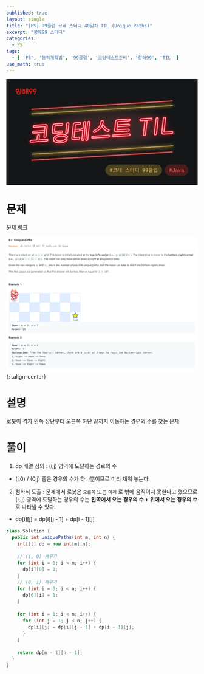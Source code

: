 ```yaml
---
published: true
layout: single
title: "[PS] 99클럽 코테 스터디 40일차 TIL (Unique Paths)"
excerpt: "항해99 스터디"
categories:
  - PS
tags:
  - [ 'PS', '동적계획법', '99클럽', '코딩테스트준비', '항해99', 'TIL' ]
use_math: true
---
```



![img_3.png](https://github.com/zhtmr/static-files-for-posting/blob/main/static-files-for-posting/20240722/99club_TIL_thumbnail/%EA%B8%B0%EB%B3%B8%ED%98%951_java.png?raw=true)

# 문제

[문제 링크](https://leetcode.com/problems/unique-paths/)

![img_3.png](https://github.com/zhtmr/static-files-for-posting/blob/main/static-files-for-posting/20240830/ex.png?raw=true){: .align-center}

# 설명
로봇이 격자 왼쪽 상단부터 오른쪽 하단 끝까지 이동하는 경우의 수를 찾는 문제
# 풀이
1. dp 배열 정의 : (i,j) 영역에 도달하는 경로의 수
  - (i,0) / (0,j) 줄은 경우의 수가 하나뿐이므로 미리 채워 놓는다.
2. 점화식 도출 : 문제에서 로봇은 `오른쪽` 또는 `아래` 로 밖에 움직이지 못한다고 했으므로 (i, j) 영역에 도달하는 경우의 수는 **왼쪽에서 오는 경우의 수 + 위에서 오는 경우의 수**로 나타낼 수 있다.
  - dp[i][j] = dp[i][j - 1] + dp[i - 1][j] 


```java
class Solution {
  public int uniquePaths(int m, int n) {
    int[][] dp = new int[m][n];
    
    // (i, 0) 채우기
    for (int i = 0; i < m; i++) {
      dp[i][0] = 1;
    }
    // (0, i) 채우기
    for (int i = 0; i < n; i++) {
      dp[0][i] = 1;
    }

    for (int i = 1; i < m; i++) {
      for (int j = 1; j < n; j++) {
        dp[i][j] = dp[i][j - 1] + dp[i - 1][j];
      }
    }

    return dp[m - 1][n - 1];
  }
}
```
